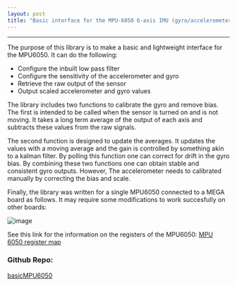 ```yaml
---
layout: post
title: "Basic interface for the MPU-6050 6-axis IMU (gyro/accelerometer)"
---
```




---

The purpose of this library is to make a basic and lightweight interface for the MPU6050. It can do the following:
- Configure the inbuilt low pass filter 
- Configure the sensitivity of the accelerometer and gyro
- Retrieve the raw output of the sensor
- Output scaled accelerometer and gyro values

The library includes two functions to calibrate the gyro and remove bias. The first is intended to be called when the sensor is turned on and is not moving. It takes a long term average of the output of each axis and subtracts these values from the raw signals.

The second function is designed to update the averages. It updates the values with a moving average and the gain is controlled by something akin to a kalman filter. By polling this function one can correct for drift in the gyro bias. By combining these two functions one can obtain stable and consistent gyro outputs. However, The accelerometer needs to calibrated manually by correcting the bias and scale. 

Finally, the library was written for a single MPU6050 connected to a MEGA board as follows. It may require some modifications to work succesfully on other boards:   

![image](https://raw.githubusercontent.com/RCmags/basicMPU6050/main/extras/mega_schematic.png)

See this link for the information on the registers of the MPU6050: 
[MPU 6050 register map](https://invensense.tdk.com/wp-content/uploads/2015/02/MPU-6000-Register-Map1.pdf)

### Github Repo:
[basicMPU6050](https://github.com/RCmags/basicMPU6050)
